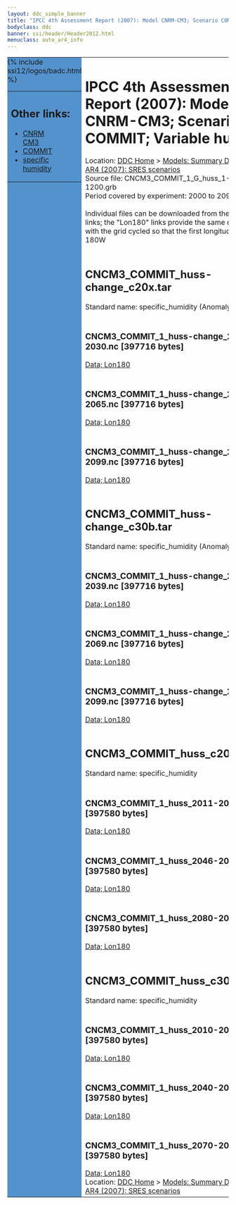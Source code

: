 ```yaml
---
layout: ddc_simple_banner
title: "IPCC 4th Assessment Report (2007): Model CNRM-CM3; Scenario COMMIT; Variable huss"
bodyclass: ddc
banner: ssi/header/Header2012.html
menuclass: auto_ar4_info
---
```



<table width="100%" border="0" cellspacing="0" cellpadding="0" style="border-collapse: collapse;">
<tr style="margin:0;padding:0;border:0;">
<td style="margin:0;padding:0;border:0;height:1pt;width:150pt;background:#5492CD;" valign="top" >

<div id="lh-col2" class="auto_ar4_info">
<table class="menumain" bgcolor="#5492CD" cellspacing="0" width="100%" border="0">
<tr><td>
<h2> Other links:</h2>
<ul>
<li><a href="/auto/ar4/model-CNRM-CM3.html">CNRM<br/>CM3</a></li>
<li><a href="/auto/ar4/scenario-COMMIT.html">COMMIT</a></li>
<li><a href="/auto/ar4/var-specific_humidity.html">specific humidity</a></li>
</ul>
</td></tr>
{% include ssi12/logos/badc.html %}
</table>
</div>
</td>
<td><h1>IPCC 4th Assessment Report (2007): Model CNRM-CM3; Scenario COMMIT; Variable huss</h1>

<!-- Breadcrumb1 -->
<div id="breadcrumb1" align="left">
Location: <a href="/index.html">DDC Home</a> > <a href="/sim/gcm_clim/">Models: Summary Data</a>
> <a href="/sim/gcm_clim/SRES_AR4/index.html">AR4 (2007): SRES scenarios</a>
</div>
<!-- End of Breadcrumb1 -->Source file: CNCM3_COMMIT_1_G_huss_1-1200.grb
<br/>
Period covered by experiment: 2000 to 2099<br/>
<br/>Individual files can be downloaded from the "data" links; the "Lon180" links provide the same data
         with the grid cycled so that the first longitude is 180W<br/>
<br/><h2>CNCM3_COMMIT_huss-change_c20x.tar</h2>
Standard name: specific_humidity (Anomaly)<br>
<br/><h3>CNCM3_COMMIT_1_huss-change_2011-2030.nc [397716 bytes]</h3>
<a href="/cgi-bin/downl/ar4_nc/huss/CNCM3_COMMIT_1_huss-change_2011-2030.nc">Data; </a><a href="/cgi-bin/downl/ar4_nc/huss/CNCM3_COMMIT_1_huss-change_2011-2030.cyto180.nc"> Lon180</a><br/>
<br/><h3>CNCM3_COMMIT_1_huss-change_2046-2065.nc [397716 bytes]</h3>
<a href="/cgi-bin/downl/ar4_nc/huss/CNCM3_COMMIT_1_huss-change_2046-2065.nc">Data; </a><a href="/cgi-bin/downl/ar4_nc/huss/CNCM3_COMMIT_1_huss-change_2046-2065.cyto180.nc"> Lon180</a><br/>
<br/><h3>CNCM3_COMMIT_1_huss-change_2080-2099.nc [397716 bytes]</h3>
<a href="/cgi-bin/downl/ar4_nc/huss/CNCM3_COMMIT_1_huss-change_2080-2099.nc">Data; </a><a href="/cgi-bin/downl/ar4_nc/huss/CNCM3_COMMIT_1_huss-change_2080-2099.cyto180.nc"> Lon180</a><br/>
<br/><h2>CNCM3_COMMIT_huss-change_c30b.tar</h2>
Standard name: specific_humidity (Anomaly)<br>
<br/><h3>CNCM3_COMMIT_1_huss-change_2010-2039.nc [397716 bytes]</h3>
<a href="/cgi-bin/downl/ar4_nc/huss/CNCM3_COMMIT_1_huss-change_2010-2039.nc">Data; </a><a href="/cgi-bin/downl/ar4_nc/huss/CNCM3_COMMIT_1_huss-change_2010-2039.cyto180.nc"> Lon180</a><br/>
<br/><h3>CNCM3_COMMIT_1_huss-change_2040-2069.nc [397716 bytes]</h3>
<a href="/cgi-bin/downl/ar4_nc/huss/CNCM3_COMMIT_1_huss-change_2040-2069.nc">Data; </a><a href="/cgi-bin/downl/ar4_nc/huss/CNCM3_COMMIT_1_huss-change_2040-2069.cyto180.nc"> Lon180</a><br/>
<br/><h3>CNCM3_COMMIT_1_huss-change_2070-2099.nc [397716 bytes]</h3>
<a href="/cgi-bin/downl/ar4_nc/huss/CNCM3_COMMIT_1_huss-change_2070-2099.nc">Data; </a><a href="/cgi-bin/downl/ar4_nc/huss/CNCM3_COMMIT_1_huss-change_2070-2099.cyto180.nc"> Lon180</a><br/>
<br/><h2>CNCM3_COMMIT_huss_c20x.tar</h2>
Standard name: specific_humidity<br>
<br/><h3>CNCM3_COMMIT_1_huss_2011-2030.nc [397580 bytes]</h3>
<a href="/cgi-bin/downl/ar4_nc/huss/CNCM3_COMMIT_1_huss_2011-2030.nc">Data; </a><a href="/cgi-bin/downl/ar4_nc/huss/CNCM3_COMMIT_1_huss_2011-2030.cyto180.nc"> Lon180</a><br/>
<br/><h3>CNCM3_COMMIT_1_huss_2046-2065.nc [397580 bytes]</h3>
<a href="/cgi-bin/downl/ar4_nc/huss/CNCM3_COMMIT_1_huss_2046-2065.nc">Data; </a><a href="/cgi-bin/downl/ar4_nc/huss/CNCM3_COMMIT_1_huss_2046-2065.cyto180.nc"> Lon180</a><br/>
<br/><h3>CNCM3_COMMIT_1_huss_2080-2099.nc [397580 bytes]</h3>
<a href="/cgi-bin/downl/ar4_nc/huss/CNCM3_COMMIT_1_huss_2080-2099.nc">Data; </a><a href="/cgi-bin/downl/ar4_nc/huss/CNCM3_COMMIT_1_huss_2080-2099.cyto180.nc"> Lon180</a><br/>
<br/><h2>CNCM3_COMMIT_huss_c30b.tar</h2>
Standard name: specific_humidity<br>
<br/><h3>CNCM3_COMMIT_1_huss_2010-2039.nc [397580 bytes]</h3>
<a href="/cgi-bin/downl/ar4_nc/huss/CNCM3_COMMIT_1_huss_2010-2039.nc">Data; </a><a href="/cgi-bin/downl/ar4_nc/huss/CNCM3_COMMIT_1_huss_2010-2039.cyto180.nc"> Lon180</a><br/>
<br/><h3>CNCM3_COMMIT_1_huss_2040-2069.nc [397580 bytes]</h3>
<a href="/cgi-bin/downl/ar4_nc/huss/CNCM3_COMMIT_1_huss_2040-2069.nc">Data; </a><a href="/cgi-bin/downl/ar4_nc/huss/CNCM3_COMMIT_1_huss_2040-2069.cyto180.nc"> Lon180</a><br/>
<br/><h3>CNCM3_COMMIT_1_huss_2070-2099.nc [397580 bytes]</h3>
<a href="/cgi-bin/downl/ar4_nc/huss/CNCM3_COMMIT_1_huss_2070-2099.nc">Data; </a><a href="/cgi-bin/downl/ar4_nc/huss/CNCM3_COMMIT_1_huss_2070-2099.cyto180.nc"> Lon180</a><br/>
<!-- Breadcrumb2 -->
<div id="breadcrumb2" align="left">
Location: <a href="/index.html">DDC Home</a> > <a href="/sim/gcm_clim/">Models: Summary Data</a>
> <a href="/sim/gcm_clim/SRES_AR4/index.html">AR4 (2007): SRES scenarios</a>
</div>
<!-- End of Breadcrumb2 --></td></tr></table>
